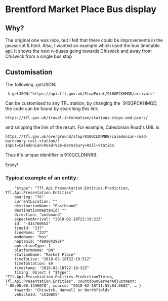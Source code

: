 # Brentford Market Place Bus display

## Why? 

The original one was nice, but I felt that there could be improvements in the javascript & html. Also, I wanted an example which used the bus timetable api.
It shows the next n-buses going towards Chiswick and away from Chiswick from a single bus stop 



## Customisation 

The following .getJSON:

```  $.getJSON("https://api.tfl.gov.uk/StopPoint/910GPCKHMQD/arrivals" ```

Can be customised to any TFL station, by changing the `910GPCKHMQD, the code can be found by searching this link 

``` https://tfl.gov.uk/travel-information/stations-stops-and-piers/ ``` 

and snipping the link of the result. For example, Caledonian Road's URL is

```https://tfl.gov.uk/overground/stop/910GCLDNNRB/caledonian-road-barnsbury-rail-station/?Input=Caledonian+Road+%26+Barnsbury+Rail+Station```

Thus it's unique identifier is 910GCLDNNRB. 


Enjoy! 

###    Typical example of an entity:  

```
    "$type": "Tfl.Api.Presentation.Entities.Prediction, Tfl.Api.Presentation.Entities"
    bearing: "76"
    currentLocation: ""
    destinationName: "Eastbound"
    destinationNaptanId: ""
    direction: "outbound"
    expectedArrival: "2018-02-18T22:19:21Z"
    id: "-415760652"
    lineId: "237"
    lineName: "237"
    modeName: "bus"
    naptanId: "490004292F"
    operationType: 1
    platformName: "BN"
    stationName: "Market Place"
    timeToLive: "2018-02-18T22:19:51Z"
    timeToStation: 49
    timestamp: "2018-02-18T22:18:32Z"
    timing: Object { "$type": "Tfl.Api.Presentation.Entities.PredictionTiming, Tfl.Api.Presentation.Entities", countdownServerAdjustment: "-00:00:00.1398078", source: "2018-02-16T11:55:04.668Z", … }
    towards: "Chiswick, Hanwell or Northfields"
    vehicleId: "LK10BXS"
```
